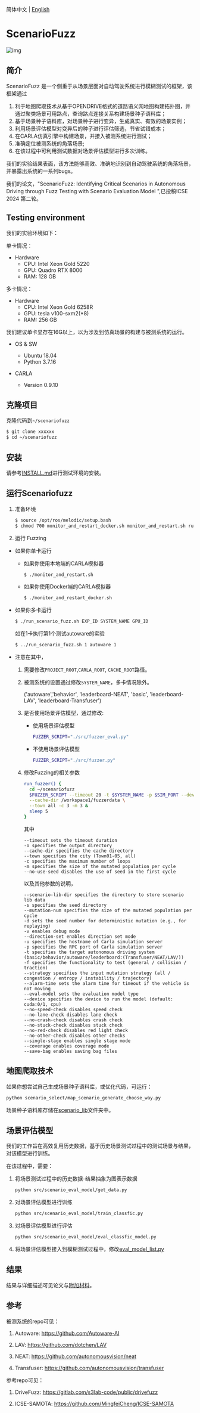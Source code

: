 简体中文 | [English](README.md)
# ScenarioFuzz

![img](readme_img/workflow.jpg "框架")

## 简介
ScenarioFuzz 是一个侧重于从场景层面对自动驾驶系统进行模糊测试的框架，该框架通过
1) 利于地图爬取技术从基于OPENDRIVE格式的道路语义网地图构建拓扑图，并通过聚类场景可用路点，查询路点连接关系构建场景种子语料库；
2) 基于场景种子语料库，对场景种子进行变异，生成真实、有效的场景实例；
3) 利用场景评估模型对变异后的种子进行评估筛选，节省试错成本；
4) 在CARLA仿真引擎中构建场景，并接入被测系统进行测试；
5) 准确定位被测系统的角落场景;
6) 在该过程中可利用测试数据对场景评估模型进行多次训练。

我们的实验结果表面，该方法能够高效、准确地识别到自动驾驶系统的角落场景，并暴露出系统的一系列bugs。

我们的论文，"ScenarioFuzz: Identifying Critical Scenarios in Autonomous Driving through Fuzz Testing with Scenario Evaluation Model	",已投稿ICSE 2024 第二轮。 


## Testing environment

我们的实验环境如下：

单卡情况：
* Hardware
  * CPU: Intel Xeon Gold 5220
  * GPU: Quadro RTX 8000
  * RAM: 128 GB
  
多卡情况：
* Hardware
  * CPU: Intel Xeon Gold 6258R
  * GPU: tesla v100-sxm2(*8)
  * RAM: 256 GB

我们建议单卡显存在16G以上，以为涉及到仿真场景的构建与被测系统的运行。

* OS & SW
  * Ubuntu 18.04
  * Python 3.7.16

* CARLA
  * Version 0.9.10


##  克隆项目

克隆代码到`~/scenariofuzz`

```sh
$ git clone xxxxxx
$ cd ~/scenariofuzz
```

## 安装

请参考[INSTALL.md](./INSTALL.md)进行测试环境的安装。

## 运行Scenariofuzz

1. 准备环境

    ```sh
    $ source /opt/ros/melodic/setup.bash
    $ chmod 700 monitor_and_restart_docker.sh monitor_and_restart.sh run_scenario_fuzz.sh
    ```

2. 运行 Fuzzing
  

  * 如果你单卡运行

    * 如果你使用本地端的CARLA模拟器

      ```sh
      $ ./monitor_and_restart.sh
      ```
    * 如果你使用Docker端的CARLA模拟器
      ```sh
      $ ./monitor_and_restart_docker.sh
      ```

  * 如果你多卡运行

     ```sh
     $ ./run_scenario_fuzz.sh EXP_ID SYSTEM_NAME GPU_ID
     ```
    如在1卡执行第1个测试autoware的实验
     ```sh
     $ ../run_scenario_fuzz.sh 1 autoware 1
     ```
   * 注意在其中，

     1) 需要修改`PROJECT_ROOT`,`CARLA_ROOT`, `CACHE_ROOT`路径。

     2) 被测系统的设置通过修改`SYSTEM_NAME`，多卡情况除外。
   
        ('autoware','behavior', 'leaderboard-NEAT', 'basic', 'leaderboard-LAV', 'leaderboard-Transfuser')

     3) 是否使用场景评估模型，通过修改:

        - 使用场景评估模型
           ```sh
           FUZZER_SCRIPT="./src/fuzzer_eval.py"
           ```
       
        - 不使用场景评估模型
           ```sh
           FUZZER_SCRIPT="./src/fuzzer.py"
           ```
       
     4) 修改Fuzzing的相关参数
         ```sh
         run_fuzzer() {
           cd ~/scenariofuzz
           $FUZZER_SCRIPT --timeout 20 -t $SYSTEM_NAME -p $SIM_PORT --device cuda:0 -o /workspace2/scenario_fuzz_model_cov \
           --cache-dir /workspace1/fuzzerdata \
           --town all -c 3 -m 3 &
           sleep 5
         }
         ```
         其中
        ```
        --timeout sets the timeout duration
        -o specifies the output directory
        --cache-dir specifies the cache directory
        --town specifies the city (Town01-05, all)
        -c specifies the maximum number of loops
        -m specifies the size of the mutated population per cycle
        --no-use-seed disables the use of seed in the first cycle
        ```
        以及其他参数的说明，
        ```
        --scenario-lib-dir specifies the directory to store scenario lib data
        -s specifies the seed directory
        --mutation-num specifies the size of the mutated population per cycle
        -d sets the seed number for deterministic mutation (e.g., for replaying)
        -v enables debug mode
        --direction-set enables direction set mode
        -u specifies the hostname of Carla simulation server
        -p specifies the RPC port of Carla simulation server
        -t specifies the target autonomous driving system (basic/behavior/autoware/leaderboard:(Transfuser/NEAT/LAV/))
        -f specifies the functionality to test (general / collision / traction)
        --strategy specifies the input mutation strategy (all / congestion / entropy / instability / trajectory)
        --alarm-time sets the alarm time for timeout if the vehicle is not moving
        --eval-model sets the evaluation model type
        --device specifies the device to run the model (default: cuda:0/1, cpu)
        --no-speed-check disables speed check
        --no-lane-check disables lane check
        --no-crash-check disables crash check
        --no-stuck-check disables stuck check
        --no-red-check disables red light check
        --no-other-check disables other checks
        --single-stage enables single stage mode
        --coverage enables coverage mode
        --save-bag enables saving bag files
        ```
## 地图爬取技术

如果你想尝试自己生成场景种子语料库，或优化代码，可运行：

```sh
python scenario_select/map_scenario_generate_choose_way.py
```
场景种子语料库存储在[scenario_lib](./scenario_lib)文件夹中。

## 场景评估模型

我们的工作旨在高效复用历史数据，基于历史场景测试过程中的测试场景与结果，对该模型进行训练。

在该过程中，需要：

1. 将场景测试过程中的历史数据-结果抽象为图表示数据
    ```sh
    python src/scenario_eval_model/get_data.py
    ```

2. 对场景评估模型进行训练

    ```sh
    python src/scenario_eval_model/train_classfic.py
    ```
3. 对场景评估模型进行评估
 
    ```sh
    python src/scenario_eval_model/eval_classfic_model.py
    ```
4. 将场景评估模型接入到模糊测试过程中，修改[eval_model_list.py](src/scenario_eval_model/eval_model_list.py)


## 结果

结果与详细描述可见论文与[附加材料](readme_img/supply.pdf)。

## 参考

被测系统的repo可见：

1. Autoware: https://github.com/Autoware-AI

2. LAV: https://github.com/dotchen/LAV

3. NEAT: https://github.com/autonomousvision/neat

4. Transfuser: https://github.com/autonomousvision/transfuser
 
参考repo可见：

1. DriveFuzz: https://gitlab.com/s3lab-code/public/drivefuzz

2. ICSE-SAMOTA: https://github.com/MingfeiCheng/ICSE-SAMOTA